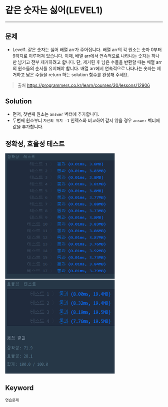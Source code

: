 # 같은 숫자는 싫어(LEVEL1)
---
## 문제
- Level1. 같은 숫자는 싫어
배열 arr가 주어집니다. 배열 arr의 각 원소는 숫자 0부터 9까지로 이루어져 있습니다. 이때, 배열 arr에서 연속적으로 나타나는 숫자는 하나만 남기고 전부 제거하려고 합니다. 단, 제거된 후 남은 수들을 반환할 때는 배열 arr의 원소들의 순서를 유지해야 합니다.
배열 arr에서 연속적으로 나타나는 숫자는 제거하고 남은 수들을 return 하는 solution 함수를 완성해 주세요.

> 출처 https://programmers.co.kr/learn/courses/30/lessons/12906

## Solution
- 먼저, 첫번째 원소는 ```answer``` 벡터에 추가합니다.
- 두번째 원소부터 ```자신의 위치 -1``` 인덱스와 비교하여 같지 않을 경우 ```answer``` 벡터에 값을 추가합니다.

## 정확성, 효율성 테스트
<img src="Lv1-04_confirm1.PNG" width="350" height="400">
<img src="Lv1-04_confirm2.PNG" width="350" height="300">

## Keyword
```연습문제```
